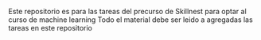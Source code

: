 Este repositorio es para las tareas del precurso de Skillnest para optar al curso de machine learning 
Todo el material debe ser leido a agregadas las tareas en este repositorio
